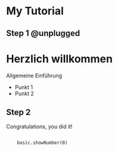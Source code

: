# My Tutorial

## Step 1 @unplugged
# Herzlich willkommen
Allgemeine Einführung
+ Punkt 1
+ Punkt 2

## Step 2
Congratulations, you did it!
```blocks

    basic.showNumber(0)
```
<script src="https://makecode.com/gh-pages-embed.js"></script><script>makeCodeRender("{{ site.makecode.home_url }}", "{{ site.github.owner_name }}/{{ site.github.repository_name }}");</script>